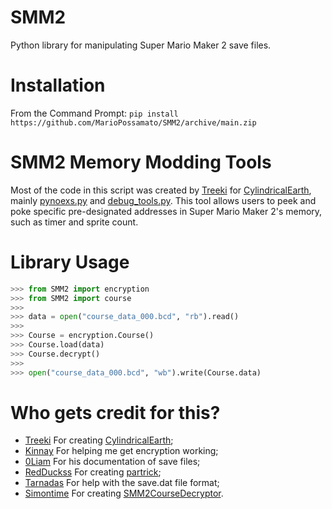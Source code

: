 # SMM2
Python library for manipulating Super Mario Maker 2 save files.

# Installation
From the Command Prompt: ```pip install https://github.com/MarioPossamato/SMM2/archive/main.zip```

# SMM2 Memory Modding Tools
Most of the code in this script was created by [Treeki](https://github.com/Treeki/) for [CylindricalEarth](https://github.com/Treeki/CylindricalEarth), mainly [pynoexs.py](https://github.com/Treeki/CylindricalEarth/blob/master/pynoexs.py) and [debug_tools.py](https://github.com/Treeki/CylindricalEarth/blob/master/debug_tools.py).  This tool allows users to peek and poke specific pre-designated addresses in Super Mario Maker 2's memory, such as timer and sprite count.

# Library Usage
```py
>>> from SMM2 import encryption
>>> from SMM2 import course
>>> 
>>> data = open("course_data_000.bcd", "rb").read()
>>> 
>>> Course = encryption.Course()
>>> Course.load(data)
>>> Course.decrypt()
>>> 
>>> open("course_data_000.bcd", "wb").write(Course.data)
```

# Who gets credit for this?
* [Treeki](https://github.com/Treeki/) For creating [CylindricalEarth](https://github.com/Treeki/CylindricalEarth);
* [Kinnay](https://github.com/Kinnay/) For helping me get encryption working;
* [0Liam](https://github.com/0Liam/) For his documentation of save files;
* [RedDuckss](https://github.com/RedDuckss/) For creating [partrick](https://github.com/RedDuckss/partrick);
* [Tarnadas](https://github.com/Tarnadas/) For help with the save.dat file format;
* [Simontime](https://github.com/simontime/) For creating [SMM2CourseDecryptor](https://github.com/simontime/SMM2CourseDecryptor).
